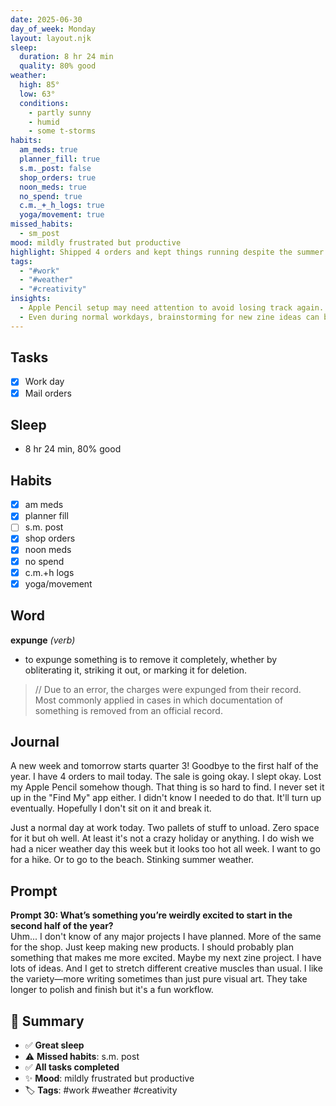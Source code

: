 ```yaml
---
date: 2025-06-30
day_of_week: Monday
layout: layout.njk
sleep:
  duration: 8 hr 24 min
  quality: 80% good
weather:
  high: 85°
  low: 63°
  conditions:
    - partly sunny
    - humid
    - some t-storms
habits:
  am_meds: true
  planner_fill: true
  s.m._post: false
  shop_orders: true
  noon_meds: true
  no_spend: true
  c.m._+_h_logs: true
  yoga/movement: true
missed_habits:
  - sm_post
mood: mildly frustrated but productive
highlight: Shipped 4 orders and kept things running despite the summer heat and lost Apple Pencil.
tags:
  - "#work"
  - "#weather"
  - "#creativity"
insights:
  - Apple Pencil setup may need attention to avoid losing track again.
  - Even during normal workdays, brainstorming for new zine ideas can boost creative energy.
---
```


## Tasks
- [x] Work day  
- [x] Mail orders  

## Sleep
- 8 hr 24 min, 80% good

## Habits
- [x] am meds  
- [x] planner fill  
- [ ] s.m. post  
- [x] shop orders  
- [x] noon meds  
- [x] no spend  
- [x] c.m.+h logs  
- [x] yoga/movement  

## Word
**expunge** *(verb)*  
- to expunge something is to remove it completely, whether by obliterating it, striking it out, or marking it for deletion.  
> // Due to an error, the charges were expunged from their record.  
Most commonly applied in cases in which documentation of something is removed from an official record.

## Journal
A new week and tomorrow starts quarter 3! Goodbye to the first half of the year. I have 4 orders to mail today. The sale is going okay. I slept okay. Lost my Apple Pencil somehow though. That thing is so hard to find. I never set it up in the "Find My" app either. I didn't know I needed to do that. It'll turn up eventually. Hopefully I don't sit on it and break it.

Just a normal day at work today. Two pallets of stuff to unload. Zero space for it but oh well. At least it's not a crazy holiday or anything. I do wish we had a nicer weather day this week but it looks too hot all week. I want to go for a hike. Or to go to the beach. Stinking summer weather.

## Prompt
**Prompt 30: What’s something you’re weirdly excited to start in the second half of the year?**  
Uhm... I don't know of any major projects I have planned. More of the same for the shop. Just keep making new products. I should probably plan something that makes me more excited. Maybe my next zine project. I have lots of ideas. And I get to stretch different creative muscles than usual. I like the variety—more writing sometimes than just pure visual art. They take longer to polish and finish but it's a fun workflow.

## 📌 Summary
- ✅ **Great sleep**
- ⚠️ **Missed habits**: s.m. post
- ✅ **All tasks completed**
- ✨ **Mood**: mildly frustrated but productive
- 🏷️ **Tags**: #work #weather #creativity